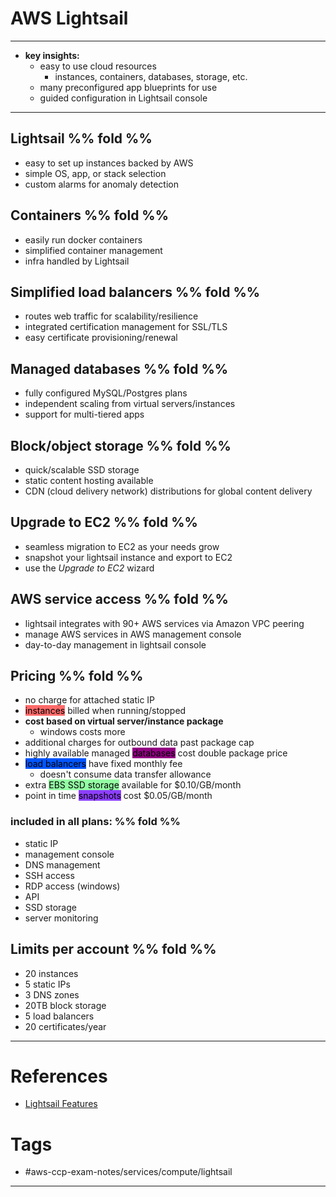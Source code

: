 # AWS Lightsail
---
- **key insights:**
	- easy to use cloud resources
		- instances, containers, databases, storage, etc.
	- many preconfigured app blueprints for use
	- guided configuration in Lightsail console
---
## Lightsail %% fold %%
- easy to set up instances backed by AWS
- simple OS, app, or stack selection
- custom alarms for anomaly detection
## Containers %% fold %%
- easily run docker containers
- simplified container management
- infra handled by Lightsail
## Simplified load balancers %% fold %%
- routes web traffic for scalability/resilience
- integrated certification management for SSL/TLS
- easy certificate provisioning/renewal
## Managed databases %% fold %%
- fully configured MySQL/Postgres plans
- independent scaling from virtual servers/instances
- support for multi-tiered apps
## Block/object storage %% fold %%
- quick/scalable SSD storage
- static content hosting available
- CDN (cloud delivery network) distributions for global content delivery
## Upgrade to EC2 %% fold %%
- seamless migration to EC2 as your needs grow
- snapshot your lightsail instance and export to EC2
- use the *Upgrade to EC2* wizard
## AWS service access %% fold %%
- lightsail integrates with 90+ AWS services via Amazon VPC peering
- manage AWS services in AWS management console
- day-to-day management in lightsail console
## Pricing %% fold %% 
- no charge for attached static IP
- <mark style="background: #FF000094;">instances</mark> billed when running/stopped
- **cost based on virtual server/instance package**
	- windows costs more
- additional charges for outbound data past package cap
- highly available managed <mark style="background: #930083;">databases</mark> cost double package price
- <mark style="background: #0055FF;">load balancers</mark> have fixed monthly fee
	- doesn't consume data transfer allowance
- extra <mark style="background: #00FF266B;">EBS SSD storage</mark> available for $0.10/GB/month
- point in time <mark style="background: #6800FFBF;">snapshots</mark> cost $0.05/GB/month
### included in all plans: %% fold %%
- static IP
- management console
- DNS management
- SSH access 
- RDP access (windows)
- API
- SSD storage
- server monitoring
## Limits per account %% fold %% 
- 20 instances
- 5 static IPs
- 3 DNS zones
- 20TB block storage
- 5 load balancers
- 20 certificates/year
---
# References
- [Lightsail Features](https://aws.amazon.com/lightsail/features/)
# Tags
- #aws-ccp-exam-notes/services/compute/lightsail   
---